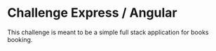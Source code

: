 # Challenge Express / Angular
This challenge is meant to be a simple full stack application for books booking.
